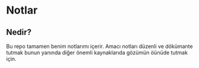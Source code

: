 # Notlar

## Nedir?
Bu repo tamamen benim notlarımı içerir. Amacı notları düzenli ve dökümante tutmak bunun yanında diğer önemli kaynaklarıda gözümün öünüde tutmak için.
